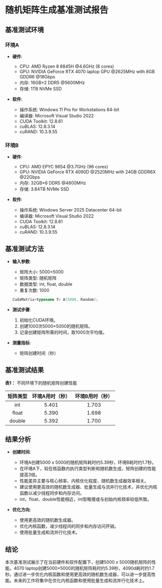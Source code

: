 # 随机矩阵生成基准测试报告

## 基准测试环境

### 环境A

- **硬件**:
  - CPU: AMD Ryzen 8 8845H @4.6GHz (8 cores)
  - GPU: NVIDIA GeForce RTX 4070 laptop GPU @2625MHz with 8GB GDDR6 @18Gbps
  - 内存: 16GB$\times$2 DDR5 @5600MHz
  - 存储: 1TB NVMe SSD

- **软件**:
  - 操作系统: Windows 11 Pro for Workstations 64-bit
  - 编译器: Microsoft Visual Studio 2022
  - CUDA Toolkit: 12.8.61
  - cuBLAS: 12.8.3.14
  - cuRAND: 10.3.9.55

### 环境B

- **硬件**:
  - CPU: AMD EPYC 9654 @3.7GHz (96 cores)
  - GPU: NVIDIA GeForce RTX 4090D @2520MHz with 24GB GDDR6X @22Gbps
  - 内存: 32GB$\times$6 DDR5 @4800MHz
  - 存储: 3.84TB NVMe SSD

- **软件**:
  - 操作系统: Windows Server 2025 Datacenter 64-bit
  - 编译器: Microsoft Visual Studio 2022
  - CUDA Toolkit: 12.8.61
  - cuBLAS: 12.8.3.14
  - cuRAND: 10.3.9.55

## 基准测试方法

- **输入参数**:
  - 矩阵大小: 5000$\times$5000
  - 矩阵类型: 随机矩阵
  - 数据类型: int, float, double
  - 重复次数: 1000

  ```cpp
  CudaMatrix<typename T> A(5000, Random);
  ```

- **测试步骤**:
  1. 初始化CUDA环境。
  2. 创建1000次5000$\times$5000的随机矩阵。
  3. 记录创建矩阵所需的时间，取1000次平均值。

- **测量指标**:
  - 矩阵创建时间（秒）

## 基准测试结果

**表1：** 不同环境下的随机矩阵创建性能

| **矩阵类型** | **环境A用时（秒）** | **环境B用时（秒）** |
| :---: | :---: | :---: |
| int | 5.401 | 1.703 |
| float | 5.390 | 1.698 |
| double | 5.392 | 1.700 |

## 结果分析

- **创建时间**:
  - 环境A创建5000 x 5000的随机矩阵耗时约5.39秒，环境B耗时约1.7秒。
  - 在环境A下，较在核函数内执行类型判断和随机数生成，矩阵创建的性能提高3倍。
  - 性能差异主要与核心频率、内核优化程度、随机数生成器效率相关。  
  - 建议使用更高效的随机数生成器、批量生成与流并行化技术，并优化内核函数以减少线程同步和内存访问。  
  - int、float、double性能相近，int型略慢或与初始内核频率较低所致。

- **优化方向**:
  - 使用更高效的随机数生成器。
  - 优化内核函数，减少线程间的同步和内存访问开销。
  - 使用批量生成和流并行化技术。

## 结论

本次基准测试展示了在当前硬件和软件配置下，创建5000 x 5000随机矩阵的性能。4070 laptop创建5000$\times$5000的随机矩阵耗时约5.39秒，4090d耗时约1.7秒。通过进一步优化内核函数和使用更高效的随机数生成器，可以进一步提高性能。未来的工作将集中在优化内核函数和使用批量生成和流并行化技术上。
